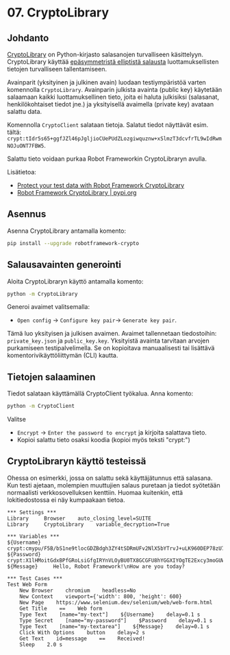 # 07. CryptoLibrary

## Johdanto

[CryptoLibrary](https://pypi.org/project/robotframework-crypto/) on Python-kirjasto salasanojen turvalliseen käsittelyyn. CryptoLibrary käyttää [epäsymmetristä elliptistä salausta](https://pypi.org/project/robotframework-crypto/) luottamuksellisten tietojen turvalliseen tallentamiseen. 

Avainparit (yksityinen ja julkinen avain) luodaan testiympäristöä varten komennolla `CryptoLibrary`. Avainparin julkista avainta (public key) käytetään salaamaan kaikki luottamuksellinen tieto, joita ei haluta julkisiksi (salasanat, henkilökohtaiset tiedot jne.) ja yksityisellä avaimella (private key) avataan salattu data.

Komennolla `CryptoClient` salataan tietoja. Salatut tiedot näyttävät esim. tältä:
`crypt:tIdr5s65+ggfJZl46pJgljioCUePUdZLozgiwquznw+xSlmzT3dcvfrTL9wIdRwmNOJuONT7FBW5`. 

Salattu tieto voidaan purkaa Robot Frameworkin CryptoLibraryn avulla.

Lisätietoa:
- [Protect your test data with Robot Framework CryptoLibrary](https://michaelhallik.github.io/blog/2021/11/24/Robot-Framework-Crypto-Library)
- [Robot Framework CryptoLibrary | pypi.org](https://pypi.org/project/robotframework-crypto/)

## Asennus
Asenna CryptoLibrary antamalla komento:
```bash
pip install --upgrade robotframework-crypto
```
## Salausavainten generointi
Aloita CryptoLibraryn käyttö antamalla komento: 
```bash
python -m CryptoLibrary
```
Generoi avaimet valitsemalla:
- `Open config` -> `Configure key pair`-> `Generate key pair`.

Tämä luo yksityisen ja julkisen avaimen. Avaimet tallennetaan tiedostoihin: `private_key.json` ja `public_key.key`. 
Yksityistä avainta tarvitaan arvojen purkamiseen testipalvelimella. Se on 
kopioitava manuaalisesti tai lisättävä komentorivikäyttöliittymän (CLI) kautta.

## Tietojen salaaminen
Tiedot salataan käyttämällä CryptoClient työkalua. Anna komento:
```bash
python -m CryptoClient
```
Valitse 
- `Encrypt` -> `Enter the password to encrypt` ja kirjoita salattava tieto.
- Kopioi salattu tieto osaksi koodia (kopioi myös teksti "crypt:")

## CryptoLibraryn käyttö testeissä
Ohessa on esimerkki, jossa on salattu sekä käyttäjätunnus että salasana. Kun testi ajetaan, molempien muuttujien salaus puretaan ja tiedot syötetään normaalisti verkkosovelluksen kenttiin. Huomaa kuitenkin, että lokitiedostossa ei näy kumpaakaan tietoa.

```robotframework
*** Settings ***
Library     Browser    auto_closing_level=SUITE
Library     CryptoLibrary    variable_decryption=True

*** Variables ***
${Username}    crypt:cmypu/F5B/bS1ne9tlocGDZBdgh3ZY4tSDRmUFv2NlX5bYTrvJ+uLK960DEP78zU7PNb30ZF/GgKROT4nOUwXQSJe6M=
${Password}    crypt:X1lHMoitGdxBPfGRoLsiGfgIRYnVLOyBU0TX8GCGFU8hYGGXIYOgTE2Excy3moGUWJaw+iV59NBxpUsx 
${Message}     Hello, Robot Framework!\nHow are you today?

*** Test Cases ***
Test Web Form
    New Browser    chromium    headless=No
    New Context    viewport={'width': 800, 'height': 600}
    New Page    https://www.selenium.dev/selenium/web/web-form.html 
    Get Title    ==    Web form  
    Type Text    [name="my-text"]    ${Username}    delay=0.1 s 
    Type Secret    [name="my-password"]    $Password    delay=0.1 s
    Type Text    [name="my-textarea"]    ${Message}    delay=0.1 s
    Click With Options    button    delay=2 s
    Get Text    id=message    ==    Received!
    Sleep    2.0 s
```
